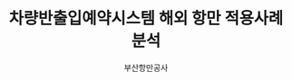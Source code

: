 ---
layout: page
title: 차량반출입예약시스템 해외 항만 적용사례 분석

start_date: 2022-01-28 08:59:00-0400
end_date: 2022-12-01 08:59:00-0400
author: 부산항만공사
description: 차량반출입예약시스템 해외 항만 적용사례 분석
importance: 1
category: projects
related_publications: false
---